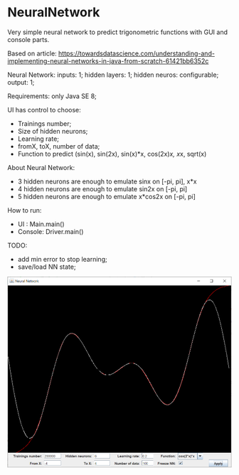 # NeuralNetwork
Very simple neural network to predict trigonometric functions with GUI and console parts.

Based on article: https://towardsdatascience.com/understanding-and-implementing-neural-networks-in-java-from-scratch-61421bb6352c

Neural Network:
inputs: 1;
hidden layers: 1;
hidden neuros: configurable;
output: 1;

Requirements:
only Java SE 8;

UI has control to choose:
- Trainings number;
- Size of hidden neurons;
- Learning rate;
- fromX, toX, number of data;
- Function to predict (sin(x), sin(2x), sin(x)*x, cos(2x)*x, x*x, sqrt(x)

About Neural Network:
- 3 hidden neurons are enough to emulate sinx on [-pi, pi], x*x
- 4 hidden neurons are enough to emulate sin2x on [-pi, pi]
- 5 hidden neurons are enough to emulate x*cos2x on [-pi, pi]

How to run:
- UI : Main.main()
- Console: Driver.main()

TODO:
- add min error to stop learning;
- save/load NN state;

![Alt text](res/nn.png?raw=true "NeuralNetwork")
